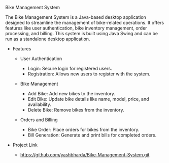 Bike Management System

The Bike Management System is a Java-based desktop application designed to streamline the management of bike-related operations. It offers features like user authentication, bike inventory management, order processing, and billing. This system is built using Java Swing and can be run as a standalone desktop application.

- Features
  
   - User Authentication
      - Login: Secure login for registered users.
      - Registration: Allows new users to register with the system.
        
   - Bike Management
      - Add Bike: Add new bikes to the inventory.
      - Edit Bike: Update bike details like name, model, price, and availability.
      - Delete Bike: Remove bikes from the inventory.
        
    - Orders and Billing
       - Bike Order: Place orders for bikes from the inventory.
       - Bill Generation: Generate and print bills for completed orders.

- Project Link
  - https://github.com/yashbharda/Bike-Management-System.git
